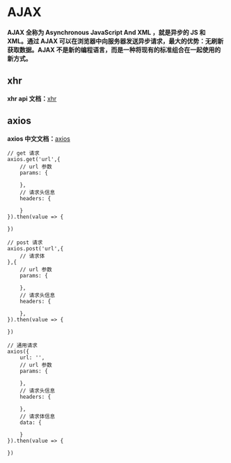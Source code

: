 # AJAX

**AJAX 全称为 Asynchronous JavaScript And XML ，就是异步的 JS 和 XML。通过 AJAX 可以在浏览器中向服务器发送异步请求，最大的优势：**无刷新获取数据**。AJAX 不是新的编程语言，而是一种将现有的标准组合在一起使用的新方式。**

## xhr

**xhr api 文档：**[xhr](https://developer.mozilla.org/zh-CN/docs/Web/API/XMLHttpRequest)

## axios

**axios 中文文档：**[axios](http://www.axios-js.com/zh-cn/docs/index.html)

```
// get 请求
axios.get('url',{
    // url 参数
    params: {
        
    },
    // 请求头信息
    headers: {
        
    }
}).then(value => {
    
})

// post 请求
axios.post('url',{
    // 请求体
},{
    // url 参数
    params: {
        
    },
    // 请求头信息
    headers: {
        
    },
}).then(value => {
    
})

// 通用请求
axios({
    url: '',
    // url 参数
    params: {
        
    },
    // 请求头信息
    headers: {
        
    },
    // 请求体信息
    data: {

    }
}).then(value => {
    
})
```
